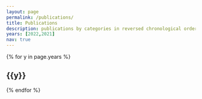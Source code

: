 ```yaml
---
layout: page
permalink: /publications/
title: Publications
description: publications by categories in reversed chronological order. generated by jekyll-scholar. (More to come!!)
years: [2022,2021]
nav: true
---
```


<div class="publications">

{% for y in page.years %}
  <h2 class="year">{{y}}</h2>
{% endfor %}

</div>
